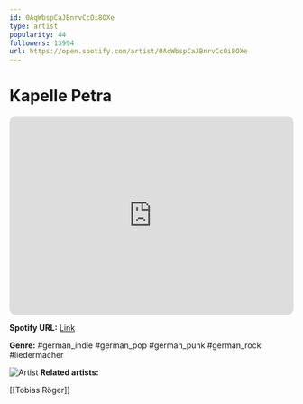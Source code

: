 ```yaml
---
id: 0AqWbspCaJBnrvCcOi8OXe
type: artist
popularity: 44
followers: 13994
url: https://open.spotify.com/artist/0AqWbspCaJBnrvCcOi8OXe
---
```

# Kapelle Petra

<iframe style="border-radius:12px" src="https://open.spotify.com/embed/artist/0AqWbspCaJBnrvCcOi8OXe" width="100%" height="352" frameBorder="0" allowfullscreen="" allow="autoplay; clipboard-write; encrypted-media; fullscreen; picture-in-picture" loading="lazy"></iframe>

**Spotify URL:** [Link](https://open.spotify.com/artist/0AqWbspCaJBnrvCcOi8OXe)

**Genre:**  #german_indie #german_pop #german_punk #german_rock #liedermacher

![Artist](https://i.scdn.co/image/ab6761610000e5eb69a97c529c1d4339ee1428d6)
**Related artists:**

[[Tobias Röger]]
